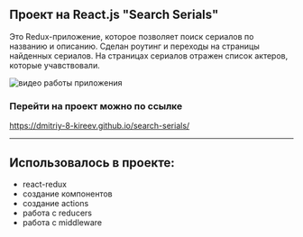 ## Проект на React.js "Search Serials"

Это Redux-приложение, которое позволяет поиск сериалов по названию и описанию.
Сделан роутинг и переходы на страницы найденных сериалов. На страницах сериалов
отражен список актеров, которые учавствовали.

![видео работы приложения](https://j.gifs.com/gLwEO3.gif)

### Перейти на проект можно по ссылке

https://dmitriy-8-kireev.github.io/search-serials/

---

## Использовалось в проекте:

- react-redux
- создание компонентов
- создание actions
- работа с reducers
- работа с middleware
